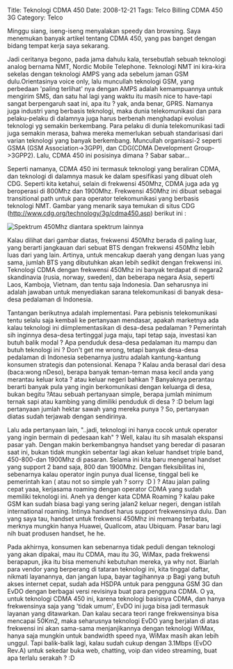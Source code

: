 Title: Teknologi CDMA 450
Date: 2008-12-21
Tags: Telco Billing CDMA 450 3G
Category: Telco

Minggu siang, iseng-iseng menyalakan speedy dan browsing. Saya menemukan banyak artikel tentang CDMA 450, yang pas banget dengan bidang tempat kerja saya sekarang.

Jadi ceritanya begono, pada jama dahulu kala, tersebutlah sebuah teknologi analog bernama NMT, Nordic Mobile Telephone. Teknologi NMT ini kira-kira sekelas dengan teknologi AMPS yang ada sebelum jaman GSM dulu.Orientasinya voice only, lalu muncullah teknologi GSM, yang perbedaan 'paling terlihat' nya dengan AMPS adalah kemampuannya untuk mengirim SMS, dan satu hal lagi yang waktu itu masih nice to have-tapi sangat berpengaruh saat ini, apa itu ? yak, anda benar, GPRS. Namanya juga industri yang berbasis teknologi, maka dunia telekomunikasi dan para pelaku-pelaku di dalamnya juga harus berbenah menghadapi evolusi teknologi yg semakin berkembang. Para pelaku di dunia telekomunikasi tadi juga semakin merasa, bahwa mereka memerlukan sebuah standarisasi dari varian teknologi yang banyak berkembang. Muncullah organisasi-2 seperti GSMA (GSM Association->3GPP), dan CDG(CDMA Development Group->3GPP2). Lalu, CDMA 450 ini posisinya dimana ? Sabar sabar...

Seperti namanya, CDMA 450 ini termasuk teknologi yang beraliran CDMA, dan teknologi di dalamnya masuk ke dalam spesifikasi yang dibuat oleh CDG. Seperti kita ketahui, selain di frekwensi 450Mhz, CDMA juga ada yg beroperasi di 800Mhz dan 1900Mhz. Frekwensi 450Mhz ini dibuat sebagai transitional path untuk para operator telekomunikasi yang berbasis teknologi NMT.
Gambar yang menarik saya temukan di situs CDG (http://www.cdg.org/technology/3g/cdma450.asp) berikut ini :

![Spektrum 450Mhz diantara spektrum lainnya][1]

Kalau dilihat dari gambar diatas, frekwensi 450Mhz berada di paling luar, yang berarti jangkauan dari sebuat BTS dengan frekwensi 450Mhz lebih luas dari yang lain. Artinya, untuk mencakup daerah yang dengan luas yang sama, jumlah BTS yang dibutuhkan akan lebih sedikit dengan frekwensi ini. Teknologi CDMA dengan frekwensi 450Mhz ini banyak terdapat di negara2 skandinavia (rusia, norway, sweden), dan beberapa negara Asia, seperti Laos, Kamboja, Vietnam, dan tentu saja Indonesia. Dan seharusnya ini adalah jawaban untuk menyediakan sarana telekomunikasi di banyak desa-desa pedalaman di Indonesia.

Tantangan berikutnya adalah implementasi. Para pebisnis telekomunikasi tentu selalu saja kembali ke pertanyaan mendasar, apakah marketnya ada kalau teknologi ini diimplementasikan di desa-desa pedalaman ? Pemerintah sih inginnya desa-desa tertinggal juga maju, tapi tetap saja, investasi kan butuh balik modal ? Apa penduduk desa-desa pedalaman itu mampu dan butuh teknologi ini ? Don't get me wrong, tetapi banyak desa-desa pedalaman di Indonesia sebenarnya justru adalah kantung-kantung konsumen strategis dan potensional. Kenapa ? Kalau anda berasal dari desa (baca:wong nDeso), berapa banyak teman-teman masa kecil anda yang merantau keluar kota ? atau keluar negeri bahkan ? Banyaknya perantau berarti banyak pula yang ingin berkomunikasi dengan keluarga di desa, bukan begitu ?Atau sebuah pertanyaan simple, berapa jumlah minimum ternak sapi atau kambing yang dimiliki penduduk di desa ? :D belum lagi pertanyaan jumlah hektar sawah yang mereka punya ? So, pertanyaan diatas sudah terjawab dengan sendirinya.

Lalu ada pertanyaan lain, "..jadi, teknologi ini hanya cocok untuk operator yang ingin bermain di pedesaan kah" ? Well, kalau itu sih masalah ekspansi pasar yah. Dengan makin berkembangnya handset yang beredar di pasaran saat ini, bukan tidak mungkin sebentar lagi akan keluar handset triple band, 450-800-dan 1900Mhz di pasaran. Selama ini kita baru mengenal handset yang support 2 band saja, 800 dan 1900Mhz. Dengan fleksibilitas ini, sebenarnya kalau operator ingin punya dual license, tinggal beli ke pemerintah kan ( atau not so simple yah ? sorry :D ) ? Atau jalan paling cepat yaaa, kerjasama roaming dengan operator CDMA yang sudah memiliki teknologi ini. Aneh ya denger kata CDMA Roaming ? kalau pake GSM kan sudah biasa bagi yang sering jalan2 keluar negeri, dengan istilah international roaming. Intinya handset harus support frekwensinya dulu. Dan yang saya tau, handset untuk frekwensi 450Mhz ini memang terbatas, merknya mungkin hanya Huawei, Quallcom, atau Ubiquam. Pasar baru lagi nih buat produsen handset, he he.

Pada akhirnya, konsumen kan sebenarnya tidak peduli dengan teknologi yang akan dipakai, mau itu CDMA, mau itu 3G, WiMax, pada frekwensi berapapun, jika itu bisa memenuhi kebutuhan mereka, ya why not. Biarlah para vendor yang berperang di tataran teknologi ini, kita tinggal daftar, nikmati layanannya, dan jangan lupa, bayar tagihannya :p Bagi yang butuh akses internet cepat, sudah ada HSDPA untuk para pengguna GSM 3G dan EvDO dengan berbagai versi revisinya buat para pengguna CDMA. O ya, untuk teknologi CDMA 450 ini, karena teknologi basisnya CDMA, dan hanya frekwensinya saja yang 'tidak umum', EvDO ini juga bisa jadi termasuk layanan yang ditawarkan. Dan kalau secara teori range frekwensinya bisa mencapai 50Km2, maka seharusnya teknologi EvDO yang berjalan di atas frekwensi ini akan sama-sama menjanjikannya dengan teknologi WiMax, hanya saja mungkin untuk bandwidth speed nya, WiMax masih akan lebih unggul. Tapi balik-balik lagi, kalau sudah cukup dengan 3.1Mbps (EvDO Rev.A) untuk sekedar buka web, chatting, voip dan video streaming, buat apa terlalu serakah ? :D

[1]: {filename}/images/cdma450.jpg
